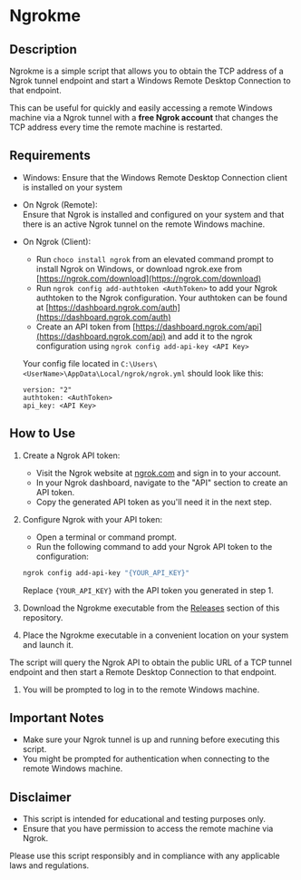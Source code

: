 # **Ngrokme**

## **Description**

Ngrokme is a simple script that allows you to obtain the TCP address of a Ngrok tunnel endpoint and start a Windows Remote Desktop Connection to that endpoint.  

This can be useful for quickly and easily accessing a remote Windows machine via a Ngrok tunnel with a **free Ngrok account** that changes the TCP address every time the remote machine is restarted.

## Requirements

- Windows: Ensure that the Windows Remote Desktop Connection client is installed on your system
- On Ngrok (Remote):  
  Ensure that Ngrok is installed and configured on your system and that there is an active Ngrok tunnel on the remote Windows machine.  

- On Ngrok (Client):
  - Run ```choco install ngrok``` from an elevated command prompt to install Ngrok on Windows, or download ngrok.exe from [https://ngrok.com/download](https://ngrok.com/download)
  - Run ```ngrok config add-authtoken <AuthToken>``` to add your Ngrok authtoken to the Ngrok configuration. Your authtoken can be found at [https://dashboard.ngrok.com/auth](https://dashboard.ngrok.com/auth)
  - Create an API token from [https://dashboard.ngrok.com/api](https://dashboard.ngrok.com/api) and add it to the ngrok configuration using ```ngrok config add-api-key <API Key>```  

   Your config file located in ```C:\Users\<UserName>\AppData\Local/ngrok/ngrok.yml``` should look like this:

   ```shell
   version: "2"
   authtoken: <AuthToken>
   api_key: <API Key>
   ```

## **How to Use**

1. Create a Ngrok API token:

   - Visit the Ngrok website at [ngrok.com](https://ngrok.com/) and sign in to your account.
   - In your Ngrok dashboard, navigate to the "API" section to create an API token.
   - Copy the generated API token as you'll need it in the next step.

2. Configure Ngrok with your API token:

   - Open a terminal or command prompt.
   - Run the following command to add your Ngrok API token to the configuration:

   ```bash
   ngrok config add-api-key "{YOUR_API_KEY}"
   ```

   Replace `{YOUR_API_KEY}` with the API token you generated in step 1.

3. Download the Ngrokme executable from the [Releases](https://github.com/robesantoro/ngrokme/releases) section of this repository.

4. Place the Ngrokme executable in a convenient location on your system and launch it.

The script will query the Ngrok API to obtain the public URL of a TCP tunnel endpoint and then start a Remote Desktop Connection to that endpoint.

1. You will be prompted to log in to the remote Windows machine.

## **Important Notes**

- Make sure your Ngrok tunnel is up and running before executing this script.
- You might be prompted for authentication when connecting to the remote Windows machine.

## **Disclaimer**

- This script is intended for educational and testing purposes only.
- Ensure that you have permission to access the remote machine via Ngrok.

Please use this script responsibly and in compliance with any applicable laws and regulations.

